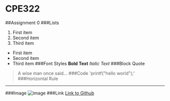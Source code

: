 # CPE322
##Assignment 0
###Lists
1. First item
2. Second item
3. Third item
- First item
- Second item
- Third item
###Font Styles
**Bold Text**
*Italic Text*
###Block Quote
>A wise man once said...
###Code
'printf("hello world");'
###Horizontal Rule
---
###Image
![image](https://upload.wikimedia.org/wikipedia/en/4/40/Stranger_in_a_Strange_Land_Cover.jpg)
###Link
[Link to Github](https://www.example.com](https://github.com/smGarc/CPE322/)https://github.com/smGarc/CPE322/)
